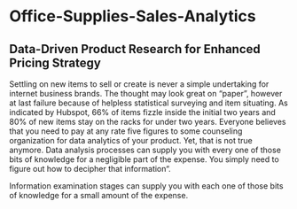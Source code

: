 # Office-Supplies-Sales-Analytics
## Data-Driven Product Research for Enhanced Pricing Strategy

Settling on new items to sell or create is never a simple undertaking for internet business brands. The thought may look great on “paper”, however at last failure because of helpless statistical surveying and item situating. As indicated by Hubspot, 66% of items fizzle inside the initial two years and 80% of new items stay on the racks for under two years. Everyone believes that you need to pay at any rate five figures to some counseling organization for data analytics of your product. Yet, that is not true anymore. Data analysis processes can supply you with every one of those bits of knowledge for a negligible part of the expense. You simply need to figure out how to decipher that information“. 

Information examination stages can supply you with each one of those bits of knowledge for a small amount of the expense.

